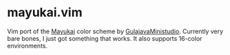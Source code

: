 # mayukai.vim
Vim port of the [Mayukai](https://github.com/GulajavaMinistudio/Mayukai-Theme) color scheme by [GulajavaMinistudio](https://github.com/GulajavaMinistudio).
Currently very bare bones, I just got something that works.
It also supports 16-color environments.
